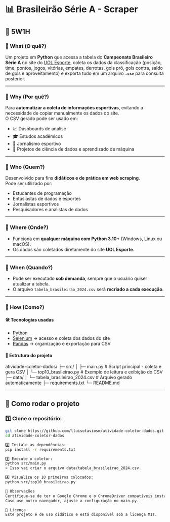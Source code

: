 # 📊 Brasileirão Série A - Scraper

## 📝 5W1H

### 🔹 What (O quê?)
Um projeto em **Python** que acessa a tabela do **Campeonato Brasileiro Série A** no site do [UOL Esporte](https://www.uol.com.br/esporte/futebol/campeonatos/brasileirao/2024), coleta os dados da classificação (posição, time, pontos, jogos, vitórias, empates, derrotas, gols pró, gols contra, saldo de gols e aproveitamento) e exporta tudo em um arquivo **`.csv`** para consulta posterior.

---

### 🔹 Why (Por quê?)
Para **automatizar a coleta de informações esportivas**, evitando a necessidade de copiar manualmente os dados do site.  
O CSV gerado pode ser usado em:
- 📈 Dashboards de análise  
- 🎓 Estudos acadêmicos  
- 📰 Jornalismo esportivo  
- 🤖 Projetos de ciência de dados e aprendizado de máquina  

---

### 🔹 Who (Quem?)
Desenvolvido para fins **didáticos e de prática em web scraping**.  
Pode ser utilizado por:
- Estudantes de programação  
- Entusiastas de dados e esportes  
- Jornalistas esportivos  
- Pesquisadores e analistas de dados  

---

### 🔹 Where (Onde?)
- Funciona em **qualquer máquina com Python 3.10+** (Windows, Linux ou macOS).  
- Os dados são coletados diretamente do site **UOL Esporte**.  

---

### 🔹 When (Quando?)
- Pode ser executado **sob demanda**, sempre que o usuário quiser atualizar a tabela.  
- O arquivo `tabela_brasileirao_2024.csv` será **recriado a cada execução**.  

---

### 🔹 How (Como?)

#### 🛠️ Tecnologias usadas
- [Python](https://www.python.org/)  
- [Selenium](https://www.selenium.dev/) → acesso e coleta dos dados do site  
- [Pandas](https://pandas.pydata.org/) → organização e exportação para CSV  

#### 📂 Estrutura do projeto
atividade-coletor-dados/
├─ src/
│ ├─ main.py # Script principal - coleta e gera CSV
│ └─ top10_brasileirao.py # Exemplo de leitura e exibição do CSV
├─ data/
│ └─ tabela_brasileirao_2024.csv # Arquivo gerado automaticamente
├─ requirements.txt
└─ README.md

---

## 🚀 Como rodar o projeto

### 1️⃣ Clone o repositório:
```bash
git clone https://github.com/lluisotaviosm/atividade-coletor-dados.git
cd atividade-coletor-dados

2️⃣ Instale as dependências:
pip install -r requirements.txt

3️⃣ Execute o coletor:
python src/main.py
➡️ Isso vai criar o arquivo data/tabela_brasileirao_2024.csv.

4️⃣ Visualize os 10 primeiros colocados:
python src/top10_brasileirao.py

📌 Observações
Certifique-se de ter o Google Chrome e o ChromeDriver compatíveis instalados para que o Selenium funcione corretamente.
Caso use outro navegador, ajuste a configuração no main.py.

📜 Licença
Este projeto é de uso didático e está disponível sob a licença MIT.